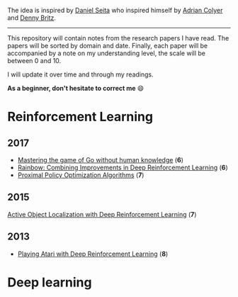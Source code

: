 The idea is inspired by [Daniel Seita](https://github.com/DanielTakeshi/Paper_Notes) who inspired himself by [Adrian Colyer](https://blog.acolyer.org/about/) and [Denny Britz](https://github.com/dennybritz/deeplearning-papernotes).

----

This repository will contain notes from the research papers I have read.
The papers will be sorted by domain and date.
Finally, each paper will be accompanied by a note on my understanding level, the scale will be between 0 and 10.

I will update it over time and through my readings.

**As a beginner, don't hesitate to correct me** :smile:

# Reinforcement Learning 

## 2017
- [Mastering the game of Go without human knowledge](https://github.com/AdilZouitine/paper_notes/blob/master/reinforcement_learning/Mastering-the-game-of-Go-without-human-knowledge.md) (**6**)
- [Rainbow: Combining Improvements in Deep Reinforcement Learning](https://github.com/AdilZouitine/paper_notes/blob/master/reinforcement_learning/Rainbow.md) (**6**)
- [Proximal Policy Optimization Algorithms](https://github.com/AdilZouitine/paper_notes/blob/master/reinforcement_learning/Proximal-Policy-Optimization-Algorithms.md) (**7**)

## 2015
[Active Object Localization with Deep Reinforcement Learning](https://github.com/AdilZouitine/paper_notes/blob/master/reinforcement_learning/Active-Object-Localization-with-Deep-Reinforcement-Learning.md) (**7**)

## 2013
- [Playing Atari with Deep Reinforcement Learning](https://github.com/AdilZouitine/paper_notes/blob/master/reinforcement_learning/Playing-Atari-with-Deep-Reinforcement-Learning.md) (**8**)

# Deep learning

